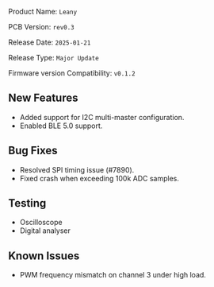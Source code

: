 <!--
SPDX-FileCopyrightText: 2025 Gilles Henrard <contact@gilleshenrard.com>

SPDX-License-Identifier: MIT
-->

Product Name: `Leany`

PCB Version: `rev0.3`

Release Date: `2025-01-21`

Release Type: `Major Update`

Firmware version Compatibility: `v0.1.2`

## New Features
- Added support for I2C multi-master configuration.
- Enabled BLE 5.0 support.

## Bug Fixes
- Resolved SPI timing issue (#7890).
- Fixed crash when exceeding 100k ADC samples.

## Testing
- Oscilloscope
- Digital analyser

## Known Issues
- PWM frequency mismatch on channel 3 under high load.
